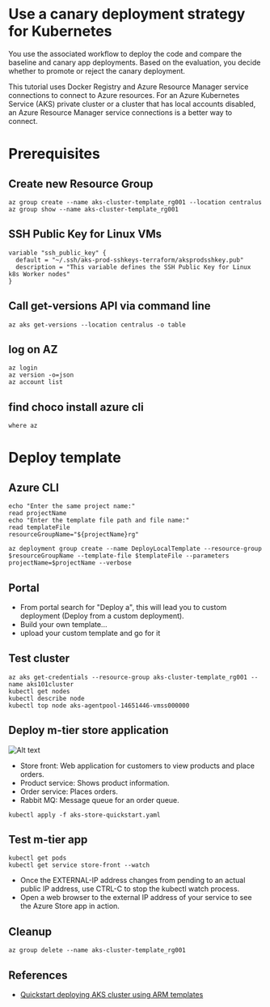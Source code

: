 # Use a canary deployment strategy for Kubernetes

You use the associated workflow to deploy the code and compare the baseline and canary app deployments. Based on the evaluation, you decide whether to promote or reject the canary deployment.

This tutorial uses Docker Registry and Azure Resource Manager service connections to connect to Azure resources. For an Azure Kubernetes Service (AKS) private cluster or a cluster that has local accounts disabled, an Azure Resource Manager service connections is a better way to connect.

# Prerequisites

## Create new Resource Group
```
az group create --name aks-cluster-template_rg001 --location centralus
az group show --name aks-cluster-template_rg001

```

## SSH Public Key for Linux VMs
```
variable "ssh_public_key" {
  default = "~/.ssh/aks-prod-sshkeys-terraform/aksprodsshkey.pub"
  description = "This variable defines the SSH Public Key for Linux k8s Worker nodes"  
}
```
## Call get-versions API via command line
```
az aks get-versions --location centralus -o table
```
## log on AZ
```
az login
az version -o=json
az account list
```
## find choco install azure cli
```
where az
```

# Deploy template

## Azure CLI
```
echo "Enter the same project name:"
read projectName
echo "Enter the template file path and file name:"
read templateFile
resourceGroupName="${projectName}rg"

az deployment group create --name DeployLocalTemplate --resource-group $resourceGroupName --template-file $templateFile --parameters projectName=$projectName --verbose
```

## Portal
- From portal search for "Deploy a", this will lead you to custom deployment (Deploy from a custom deployment).
- Build your own template...
- upload your custom  template and go for it

## Test cluster
```
az aks get-credentials --resource-group aks-cluster-template_rg001 --name aks101cluster
kubectl get nodes
kubectl describe node
kubectl top node aks-agentpool-14651446-vmss000000
```
## Deploy m-tier store application
![Alt text](https://learn.microsoft.com/en-us/azure/aks/learn/media/quick-kubernetes-deploy-rm-template/aks-store-architecture.png#lightbox "a title")

- Store front: Web application for customers to view products and place orders.
- Product service: Shows product information.
- Order service: Places orders.
- Rabbit MQ: Message queue for an order queue.

```
kubectl apply -f aks-store-quickstart.yaml
```

## Test m-tier app
```
kubectl get pods
kubectl get service store-front --watch
```
- Once the EXTERNAL-IP address changes from pending to an actual public IP address, use CTRL-C to stop the kubectl watch process.
- Open a web browser to the external IP address of your service to see the Azure Store app in action.


## Cleanup
```
az group delete --name aks-cluster-template_rg001
```

## References
- [Quickstart deploying AKS cluster using ARM templates](https://learn.microsoft.com/en-us/azure/aks/learn/quick-kubernetes-deploy-rm-template?tabs=azure-cli)
